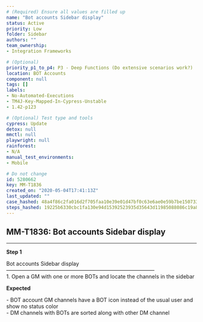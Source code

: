 ```yaml
---
# (Required) Ensure all values are filled up
name: "Bot accounts Sidebar display"
status: Active
priority: Low
folder: Sidebar
authors: ""
team_ownership: 
- Integration Frameworks

# (Optional)
priority_p1_to_p4: P3 - Deep Functions (Do extensive scenarios work?)
location: BOT Accounts
component: null
tags: []
labels: 
- No-Automated-Executions
- TM4J-Key-Mapped-In-Cypress-Unstable
- 1.42-p123

# (Optional) Test type and tools
cypress: Update
detox: null
mmctl: null
playwright: null
rainforest: 
- N/A
manual_test_environments: 
- Mobile

# Do not change
id: 5280662
key: MM-T1836
created_on: "2020-05-04T17:41:13Z"
last_updated: ""
case_hashed: 48a4f86c2fa016d2f705faa10e39e01d47bf0c63e6ae0e59b7be1507339ce643e4f2dd9ce50d7d45f36ed8c6724a535d
steps_hashed: 19225b6330cbc1fa130e94d15392523935d35643d11985088086c19a82350306d58ad9f511ba57ad6d2cbd3f11919078
---
```


<!-- (Auto-generated) Based on frontmatter's "key" and "name" -->

## MM-T1836: Bot accounts Sidebar display

---

**Step 1**

Bot accounts Sidebar display\
————————————————————————————\
1\. Open a GM with one or more BOTs and locate the channels in the sidebar

**Expected**

\- BOT account GM channels have a BOT icon instead of the usual user and show no status color\
\- DM channels with BOTs are sorted along with other DM channel
